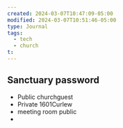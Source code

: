 ```yaml
---
created: 2024-03-07T10:47:09-05:00
modified: 2024-03-07T10:51:46-05:00
type: Journal
tags:
  - tech
  - church
t:
---
```


## Sanctuary password
- Public churchguest
- Private 1601Curlew
- meeting room public
-
